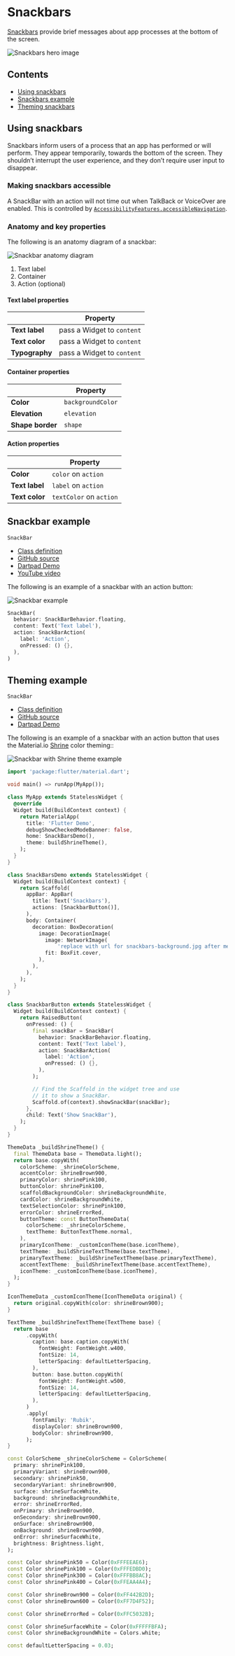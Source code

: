 <!--docs:
title: "Material Snackbars"
layout: detail
section: components
excerpt: "Snackbars provide brief messages about app processes at the bottom of the screen."
iconId:
path: /catalog/Snackbars/
-->

# Snackbars

[Snackbars](https://material.io/components/snackbars) provide brief messages about app processes at the bottom of the screen.

![Snackbars hero image](assets/snackbars/snackbars-hero.png)

## Contents

- [Using snackbars](#using-snackbars)
- [Snackbars example](#snackbar-example)
- [Theming snackbars](#theming-example)

## Using snackbars

Snackbars inform users of a process that an app has performed or will perform. They appear temporarily, towards the bottom of the screen. They shouldn’t interrupt the user experience, and they don’t require user input to disappear.

### Making snackbars accessible

A SnackBar with an action will not time out when TalkBack or VoiceOver are enabled. This is controlled by [`AccessibilityFeatures.accessibleNavigation`](https://api.flutter.dev/flutter/dart-ui/AccessibilityFeatures/accessibleNavigation.html).

### Anatomy and key properties

The following is an anatomy diagram of a snackbar:

![Snackbar anatomy diagram](assets/snackbars/snackbars-anatomy.png)

1. Text label
1. Container
1. Action (optional)

#### Text label properties

| &nbsp; | Property |
|---|---|
| **Text label** | pass a Widget to `content`|
| **Text color** | pass a Widget to `content`|
| **Typography** | pass a Widget to `content`|

#### Container properties

&nbsp; | Property
------ | ---------
**Color** | `backgroundColor`
**Elevation** | `elevation`
**Shape border** | `shape`

#### Action properties

&nbsp;         | Property
-------------- | ------------------------
**Color** | `color` on `action`
**Text label** | `label` on `action`
**Text color** | `textColor` on `action`

## Snackbar example

`SnackBar`

- [Class definition](https://api.flutter.dev/flutter/material/SnackBar-class.html)
- [GitHub source](https://github.com/flutter/flutter/blob/master/packages/flutter/lib/src/material/snack_bar.dart)
- [Dartpad Demo](https://dartpad.dev/embed-flutter.html?gh_owner=material-components&gh_repo=material-components-flutter&gh_path=docs/components/dartpad/snackbars/regular&gh_ref=develop)
- [YouTube video](https://www.youtube.com/watch?v=zpO6n_oZWw0&list=PLjxrf2q8roU23XGwz3Km7sQZFTdB996iG&index=69&ab_channel=Flutter)

The following is an example of a snackbar with an action button:

![Snackbar example](assets/snackbars/snackbars-regular.png)

```dart
SnackBar(
  behavior: SnackBarBehavior.floating,
  content: Text('Text label'),
  action: SnackBarAction(
    label: 'Action',
    onPressed: () {},
  ),
)
```

## Theming example

`SnackBar`

- [Class definition](https://api.flutter.dev/flutter/material/SnackBar-class.html)
- [GitHub source](https://github.com/flutter/flutter/blob/master/packages/flutter/lib/src/material/snack_bar.dart)
- [Dartpad Demo](https://dartpad.dev/embed-flutter.html?gh_owner=material-components&gh_repo=material-components-flutter&gh_path=docs/components/dartpad/snackbars/theme&gh_ref=develop)

The following is an example of a snackbar with an action button that uses the Material.io [Shrine](https://material.io/design/material-studies/shrine.html) color theming::

![Snackbar with Shrine theme example](assets/snackbars/snackbars-themed.png)

```dart
import 'package:flutter/material.dart';

void main() => runApp(MyApp());

class MyApp extends StatelessWidget {
  @override
  Widget build(BuildContext context) {
    return MaterialApp(
      title: 'Flutter Demo',
      debugShowCheckedModeBanner: false,
      home: SnackBarsDemo(),
      theme: buildShrineTheme(),
    );
  }
}

class SnackBarsDemo extends StatelessWidget {
  Widget build(BuildContext context) {
    return Scaffold(
      appBar: AppBar(
        title: Text('Snackbars'),
        actions: [SnackbarButton()],
      ),
      body: Container(
        decoration: BoxDecoration(
          image: DecorationImage(
            image: NetworkImage(
                'replace with url for snackbars-background.jpg after merge'),
            fit: BoxFit.cover,
          ),
        ),
      ),
    );
  }
}

class SnackbarButton extends StatelessWidget {
  Widget build(BuildContext context) {
    return RaisedButton(
      onPressed: () {
        final snackBar = SnackBar(
          behavior: SnackBarBehavior.floating,
          content: Text('Text label'),
          action: SnackBarAction(
            label: 'Action',
            onPressed: () {},
          ),
        );

        // Find the Scaffold in the widget tree and use
        // it to show a SnackBar.
        Scaffold.of(context).showSnackBar(snackBar);
      },
      child: Text('Show SnackBar'),
    );
  }
}

ThemeData _buildShrineTheme() {
  final ThemeData base = ThemeData.light();
  return base.copyWith(
    colorScheme: _shrineColorScheme,
    accentColor: shrineBrown900,
    primaryColor: shrinePink100,
    buttonColor: shrinePink100,
    scaffoldBackgroundColor: shrineBackgroundWhite,
    cardColor: shrineBackgroundWhite,
    textSelectionColor: shrinePink100,
    errorColor: shrineErrorRed,
    buttonTheme: const ButtonThemeData(
      colorScheme: _shrineColorScheme,
      textTheme: ButtonTextTheme.normal,
    ),
    primaryIconTheme: _customIconTheme(base.iconTheme),
    textTheme: _buildShrineTextTheme(base.textTheme),
    primaryTextTheme: _buildShrineTextTheme(base.primaryTextTheme),
    accentTextTheme: _buildShrineTextTheme(base.accentTextTheme),
    iconTheme: _customIconTheme(base.iconTheme),
  );
}

IconThemeData _customIconTheme(IconThemeData original) {
  return original.copyWith(color: shrineBrown900);
}

TextTheme _buildShrineTextTheme(TextTheme base) {
  return base
      .copyWith(
        caption: base.caption.copyWith(
          fontWeight: FontWeight.w400,
          fontSize: 14,
          letterSpacing: defaultLetterSpacing,
        ),
        button: base.button.copyWith(
          fontWeight: FontWeight.w500,
          fontSize: 14,
          letterSpacing: defaultLetterSpacing,
        ),
      )
      .apply(
        fontFamily: 'Rubik',
        displayColor: shrineBrown900,
        bodyColor: shrineBrown900,
      );
}

const ColorScheme _shrineColorScheme = ColorScheme(
  primary: shrinePink100,
  primaryVariant: shrineBrown900,
  secondary: shrinePink50,
  secondaryVariant: shrineBrown900,
  surface: shrineSurfaceWhite,
  background: shrineBackgroundWhite,
  error: shrineErrorRed,
  onPrimary: shrineBrown900,
  onSecondary: shrineBrown900,
  onSurface: shrineBrown900,
  onBackground: shrineBrown900,
  onError: shrineSurfaceWhite,
  brightness: Brightness.light,
);

const Color shrinePink50 = Color(0xFFFEEAE6);
const Color shrinePink100 = Color(0xFFFEDBD0);
const Color shrinePink300 = Color(0xFFFBB8AC);
const Color shrinePink400 = Color(0xFFEAA4A4);

const Color shrineBrown900 = Color(0xFF442B2D);
const Color shrineBrown600 = Color(0xFF7D4F52);

const Color shrineErrorRed = Color(0xFFC5032B);

const Color shrineSurfaceWhite = Color(0xFFFFFBFA);
const Color shrineBackgroundWhite = Colors.white;

const defaultLetterSpacing = 0.03;

```
